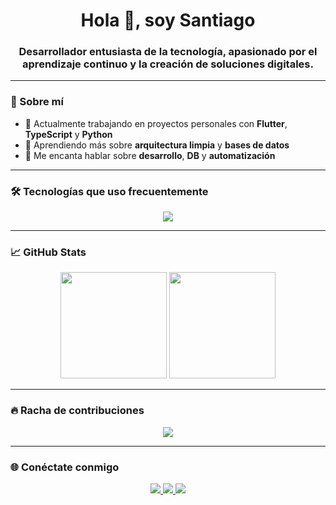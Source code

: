 <h1 align="center">Hola 👋, soy Santiago</h1>
<h3 align="center">Desarrollador entusiasta de la tecnología, apasionado por el aprendizaje continuo y la creación de soluciones digitales.</h3>

---

### 🧠 Sobre mí

- 🔭 Actualmente trabajando en proyectos personales con **Flutter**, **TypeScript** y **Python**
- 🌱 Aprendiendo más sobre **arquitectura limpia** y **bases de datos**
- 💬 Me encanta hablar sobre **desarrollo**, **DB** y **automatización**
---

### 🛠️ Tecnologías que uso frecuentemente

<p align="center">
  <img src="https://skillicons.dev/icons?i=ts,py,,html,css,git,github,vscode,mysql" />
</p>

---

### 📈 GitHub Stats

<p align="center">
  <img height="170" src="https://github-readme-stats.vercel.app/api?username=07santiago21&show_icons=true&theme=tokyonight&hide_border=true&count_private=true" />
  <img height="170" src="https://github-readme-stats.vercel.app/api/top-langs/?username=07santiago21&layout=compact&theme=tokyonight&hide_border=true" />
</p>

---

### 🔥 Racha de contribuciones

<p align="center">
  <img src="https://streak-stats.demolab.com?user=07santiago21&theme=tokyonight&hide_border=true" />
</p>

---

### 🌐 Conéctate conmigo

<p align="center">
  <a href="https://www.linkedin.com/in/tuusuario/" target="_blank">
    <img src="https://img.shields.io/badge/LinkedIn-0077B?style=for-the-badge&logo=linkedin&logoColor=white" />
  </a>
  <a href="mailto:tucorreo@gmail.com" target="_blank">
    <img src="https://img.shields.io/badge/Gmail-D14836?style=for-the-badge&logo=gmail&logoColor=white" />
  </a>
  <a href="https://github.com/07santiago21" target="_blank">
    <img src="https://img.shields.io/badge/GitHub-181717?style=for-the-badge&logo=github&logoColor=white" />
  </a>
</p>
